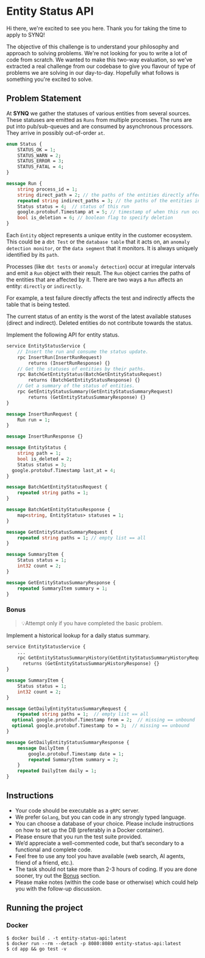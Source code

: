 # Entity Status API

Hi there, we're excited to see you here. Thank you for taking the time to apply to SYNQ!

The objective of this challenge is to understand your philosophy and approach to solving problems. We're not looking for you to write a lot of code from scratch. We wanted to make this two-way evaluation, so we've extracted a real challenge from our codebase to give you flavour of type of problems we are solving in our day-to-day. Hopefully what follows is something you're excited to solve.

## **Problem Statement**

At **SYNQ** we gather the statuses of various entities from several sources. These statuses are emitted as `Runs` from multiple processes. The runs are put into pub/sub-queues and are consumed by asynchronous processors. They arrive in possibly out-of-order `at`.

```protobuf
enum Status {
	STATUS_OK = 1;
	STATUS_WARN = 2;
	STATUS_ERROR = 3;
	STATUS_FATAL = 4;
}

message Run {
	string process_id = 1;
	string direct_path = 2; // the paths of the entities directly affected by this run
	repeated string indirect_paths = 3; // the paths of the entities indirectly affected by this run
	Status status = 4;  // status of this run
	google.protobuf.Timestamp at = 5; // timestamp of when this run occured
	bool is_deletion = 6; // boolean flag to specify deletion
}
```

Each `Entity` object represents a unique entity in the customer ecosystem. This could be a `dbt Test` or the `database table` that it acts on, an `anomaly detection monitor`, or the `data segment` that it monitors. It is always uniquely identified by its `path`.

Processes (like `dbt tests` or `anomaly detection`) occur at irregular intervals and emit a `Run` object with their result. The `Run` object carries the paths of the entities that are affected by it. There are two ways a `Run` affects an entity: `directly` or `indirectly`.

For example, a test failure directly affects the test and indirectly affects the table that is being tested.

The current status of an entity is the worst of the latest available statuses (direct and indirect). Deleted entities do not contribute towards the status.

Implement the following API for entity status.

```protobuf
service EntityStatusService {
	// Insert the run and consume the status update.
	rpc InsertRun(InsertRunRequest)
		returns (InsertRunResponse) {}
	// Get the statuses of entities by their paths.
	rpc BatchGetEntityStatus(BatchGetEntityStatusRequest)
		returns (BatchGetEntityStatusResponse) {}
	// Get a summary of the status of entities.
	rpc GetEntityStatusSummary(GetEntityStatusSummaryRequest)
		returns (GetEntityStatusSummaryResponse) {}
}

message InsertRunRequest {
	Run run = 1;
}

message InsertRunResponse {}

message EntityStatus {
	string path = 1;
	bool is_deleted = 2;
	Status status = 3;
  google.protobuf.Timestamp last_at = 4;
}

message BatchGetEntityStatusRequest {
	repeated string paths = 1;
}

message BatchGetEntityStatusResponse {
	map<string, EntityStatus> statuses = 1;
}

message GetEntityStatusSummaryRequest {
	repeated string paths = 1; // empty list == all
}

message SummaryItem {
	Status status = 1;
	int32 count = 2;
}

message GetEntityStatusSummaryResponse {
	repeated SummaryItem summary = 1;
}
```

### **Bonus**

> 💡Attempt only if you have completed the basic problem.

Implement a historical lookup for a daily status summary.

```protobuf
service EntityStatusService {
	...
	rpc GetEntityStatusSummaryHistory(GetEntityStatusSummaryHistoryRequest)
	  returns (GetEntityStatusSummaryHistoryResponse) {}
}

message SummaryItem {
	Status status = 1;
	int32 count = 2;
}

message GetDailyEntityStatusSummaryRequest {
	repeated string paths = 1;  // empty list == all
  optional google.protobuf.Timestamp from = 2;  // missing == unbound
  optional google.protobuf.Timestamp to = 3;  // missing == unbound
}

message GetDailyEntityStatusSummaryResponse {
	message DailyItem {
		google.protobuf.Timestamp date = 1;
		repeated SummaryItem summary = 2;
	}
	repeated DailyItem daily = 1;
}
```

## **Instructions**

- Your code should be executable as a `gRPC` server.
- We prefer `Golang`, but you can code in any strongly typed language.
- You can choose a database of your choice. Please include instructions on how to set up the DB (preferably in a Docker container).
- Please ensure that you run the test suite provided.
- We’d appreciate a well-commented code, but that’s secondary to a functional and complete code.
- Feel free to use any tool you have available (web search, AI agents, friend of a friend, etc.).
- The task should not take more than 2-3 hours of coding. If you are done sooner, try out the [Bonus](https://www.notion.so/Entity-Status-API-18ff7d6176b3800ea671d901b149d367?pvs=21) section.
- Please make notes (within the code base or otherwise) which could help you with the follow-up discussion.

## Running the project

### Docker

```
$ docker build . -t entity-status-api:latest
$ docker run --rm --detach -p 8080:8080 entity-status-api:latest
$ cd app && go test -v
```
